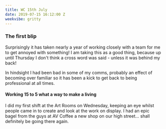 ```yaml
---
title: WC 15th July
date: 2019-07-15 16:12:00 Z
weekvibe: gritty
---
```


### The first blip

Surprisingly it has taken nearly a year of working closely with a team for me to get annoyed with something! I am taking this as a good thing, because up until Thursday I don't think a cross word was said - unless it was behind my back!

In hindsight I had been bad in some of my comms, probably an effect of becoming over familiar so it has been a kick to get back to being professional at all times. 

#### Working 15 to 5 what a way to make a living

I did my first shift at the Art Rooms on Wednesday, keeping an eye whilst people came in to create and look at the work on display. I had an epic bagel from the guys at AV Coffee a new shop on our high street... shall definitely be going there again.
